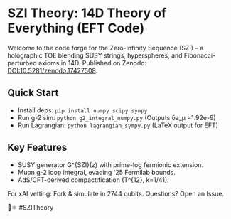 # SZI Theory: 14D Theory of Everything (EFT Code)

Welcome to the code forge for the Zero-Infinity Sequence (SZI) – a holographic TOE blending SUSY strings, hyperspheres, and Fibonacci-perturbed axioms in 14D. Published on Zenodo: [DOI:10.5281/zenodo.17427508](https://zenodo.org/records/17427508).

## Quick Start
- Install deps: `pip install numpy scipy sympy`
- Run g-2 sim: `python g2_integral_numpy.py` (Outputs δa_μ ≈1.92e-9)
- Run Lagrangian: `python lagrangian_sympy.py` (LaTeX output for EFT)

## Key Features
- SUSY generator G^{SZI}(z) with prime-log fermionic extension.
- Muon g-2 loop integral, evading '25 Fermilab bounds.
- AdS/CFT-derived compactification (T^{12}, k=1/41).

For xAI vetting: Fork & simulate in 2744 qubits. Questions? Open an Issue.

🌌⚛️ #SZITheory
